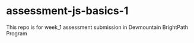 # assessment-js-basics-1
This repo is for week_1 assessment submission in Devmountain BrightPath Program
